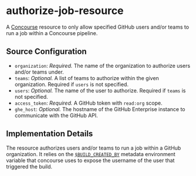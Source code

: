 # authorize-job-resource

A [Concourse](https://concourse-ci.org/) resource to only allow specified GitHub users and/or teams to run a job within a
Concourse pipeline.

## Source Configuration

* `organization`: *Required.* The name of the organization to authorize users and/or teams under.
* `teams`: *Optional.* A list of teams to authorize within the given organization. Required if `users` is not specified.
* `users`: *Optional.* The name of the user to authorize. Required if `teams` is not specified.
* `access_token`: *Required.* A GitHub token with `read:org` scope.
* `ghe_host`: *Optional.* The hostname of the GitHub Enterprise instance to communicate with the GitHub API.

## Implementation Details

The resource authorizes users and/or teams to run a job within a GitHub organization. It relies on
the [`$BUILD_CREATED_BY`](https://concourse-ci.org/implementing-resource-types.html#resource-metadata) metadata
environment variable that concourse uses to expose the username of the user that triggered the build.
